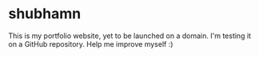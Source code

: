 # shubhamn
This is my portfolio website, yet to be launched on a domain.
I'm testing it on a GitHub repository.
Help me improve myself :)
